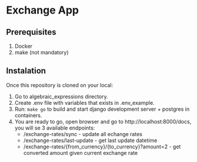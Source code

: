 # Exchange App

## Prerequisites

1. Docker
2. make (not mandatory)

## Instalation

Once this repository is cloned on your local:

1. Go to algebraic_expressions directory.
2. Create .env file with variables that exists in .env_example.
3. Run: `make go` to build and start django development server + postgres in containers.
4. You are ready to go, open browser and go to http://localhost:8000/docs, you will se 3 available endpoints:
   - /exchange-rates/sync - update all echange rates
   - /exchange-rates/last-update - get last update datetime
   - /exchange-rates/{from_currency}/{to_currency}?amount=2 - get converted amount given current exchange rate
